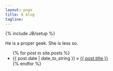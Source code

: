 ```yaml
---
layout: page
title: A blog
tagline: 
---
```

{% include JB/setup %}

He is a proper geek.  She is less so.

<ul class="posts">
  {% for post in site.posts %}
    <li><span>{{ post.date | date_to_string }}</span> &raquo; <a href="{{ BASE_PATH }}{{ post.url }}">{{ post.title }}</a></li>
  {% endfor %}
</ul>

